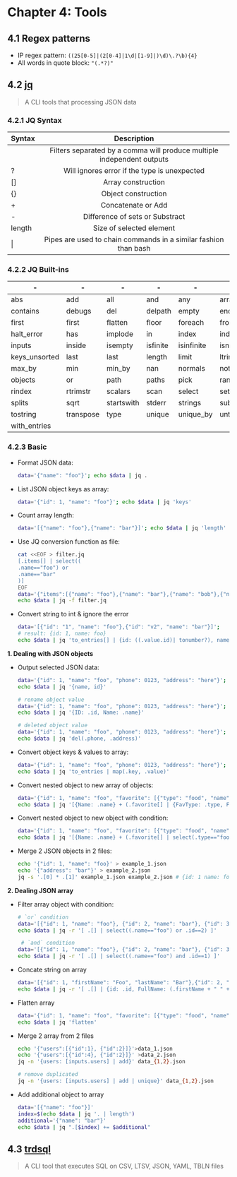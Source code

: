 # Chapter 4: Tools

## 4.1 Regex patterns

- IP regex pattern: `((25[0-5]|(2[0-4]|1\d|[1-9]|)\d)\.?\b){4}`
- All words in quote block: `"(.*?)"`

## 4.2 [jq](https://jqlang.github.io/jq/manual/)

> A CLI tools that processing JSON data

### 4.2.1 JQ Syntax

| Syntax |                              Description                               |
| ------ | :--------------------------------------------------------------------: |
|        | Filters separated by a comma will produce multiple independent outputs |
| ?      |              Will ignores error if the type is unexpected              |
| []     |                           Array construction                           |
| {}     |                          Object construction                           |
| +      |                           Concatenate or Add                           |
| -      |                    Difference of sets or Substract                     |
| length |                        Size of selected element                        |
| \|     |    Pipes are used to chain commands in a similar fashion than bash     |

### 4.2.2 JQ Built-ins

| -             | -         | -          | -        | -          | -            | -              | -          | -          | -                 |
| ------------- | --------- | ---------- | -------- | ---------- | ------------ | -------------- | ---------- | ---------- | ----------------- |
| abs           | add       | all        | and      | any        | arrays       | booleans       | bsearch    | capture    | combinations      |
| contains      | debugs    | del        | delpath  | empty      | endswith     | env            | error      | explode    | finites           |
| first         | first     | flatten    | floor    | foreach    | from_entries | getpath        | group_by   | gsub       | halt              |
| halt_error    | has       | implode    | in       | index      | indices      | infinite       | input      | input_file | input_line_number |
| inputs        | inside    | isempty    | isfinite | isinfinite | isnan        | isnormal       | iterables  | join       | keys              |
| keys_unsorted | last      | last       | length   | limit      | ltrimstr     | map            | map_values | match      | max               |
| max_by        | min       | min_by     | nan      | normals    | not          | nth            | nth        | nulls      | numbers           |
| objects       | or        | path       | paths    | pick       | range        | recurse        | reduce     | repeat     | reverse           |
| rindex        | rtrimstr  | scalars    | scan     | select     | setpath      | sort           | sort_by    | split      | split             |
| splits        | sqrt      | startswith | stderr   | strings    | sub          | test           | to_entries | tonumber   |
| tostring      | transpose | type       | unique   | unique_by  | until        | utf8bytelength | values     | walk       | while             |
| with_entries  |

### 4.2.3 Basic

- Format JSON data:

  ```bash
  data='{"name": "foo"}'; echo $data | jq .
  ```

- List JSON object keys as array:

  ```bash
  data='{"id": 1, "name": "foo"}'; echo $data | jq 'keys'
  ```

- Count array length:

  ```bash
  data='[{"name": "foo"},{"name": "bar"}]'; echo $data | jq 'length'
  ```

- Use JQ conversion function as file:

  ```bash
  cat <<EOF > filter.jq
  [.items[] | select((
  .name=="foo") or
  .name=="bar"
  )]
  EOF
  data='{"items":[{"name": "foo"},{"name": "bar"},{"name": "bob"},{"name": "alice"}]}'
  echo $data | jq -f filter.jq
  ```

- Convert string to int & ignore the error
  ```bash
  data='[{"id": "1", "name": "foo"},{"id": "v2", "name": "bar"}]';
  # result: {id: 1, name: foo}
  echo $data | jq 'to_entries[] | {id: ((.value.id)| tonumber?), name: (.value.name)}'
  ```

**1. Dealing with JSON objects**

- Output selected JSON data:

  ```bash
  data='{"id": 1, "name": "foo", "phone": 0123, "address": "here"}';
  echo $data | jq '{name, id}'

  # rename object value
  data='{"id": 1, "name": "foo", "phone": 0123, "address": "here"}';
  echo $data | jq '{ID: .id, Name: .name}'

  # deleted object value
  data='{"id": 1, "name": "foo", "phone": 0123, "address": "here"}';
  echo $data | jq 'del(.phone, .address)'
  ```

- Convert object keys & values to array:

  ```bash
  data='{"id": 1, "name": "foo", "phone": 0123, "address": "here"}';
  echo $data | jq 'to_entries | map(.key, .value)'
  ```

- Convert nested object to new array of objects:

  ```bash
  data='{"id": 1, "name": "foo", "favorite": [{"type": "food", "name": "beef"}, {"type": "beverage", "name": "beer"}]}';
  echo $data | jq '[{Name: .name} + (.favorite[] | {FavType: .type, FavName: .name})]'
  ```

- Convert nested object to new object with condition:

  ```bash
  data='{"id": 1, "name": "foo", "favorite": [{"type": "food", "name": "beef"}, {"type": "food", "name": "lamb"}, {"type": "beverage", "name": "beer"}]}';
  echo $data | jq '[{Name: .name} + (.favorite[] | select(.type=="food") | {FavType: .type, FavName: .name})]'
  ```

- Merge 2 JSON objects in 2 files:

  ```bash
  echo '{"id": 1, "name": "foo}' > example_1.json
  echo '{"address": "bar"}' > example_2.json
  jq -s '.[0] * .[1]' example_1.json example_2.json # {id: 1 name: foo address: bar}
  ```

**2. Dealing JSON array**

- Filter array object with condition:

  ```bash
  # `or` condition
  data='[{"id": 1, "name": "foo"}, {"id": 2, "name": "bar"}, {"id": 3, "name": "fas"}]';
  echo $data | jq -r '[ .[] | select((.name=="foo") or .id==2) ]'

   # `and` condition
  data='[{"id": 1, "name": "foo"}, {"id": 2, "name": "bar"}, {"id": 3, "name": "fas"}]';
  echo $data | jq -r '[ .[] | select((.name=="foo") and .id==1) ]'
  ```

- Concate string on array

  ```bash
  data='[{"id": 1, "firstName": "Foo", "lastName": "Bar"},{"id": 2, "firstName": "Bob", "lastName": "Alice"}]';
  echo $data | jq -r '[ .[] | {id: .id, FullName: (.firstName + " " + .lastName) } ]'
  ```

- Flatten array

  ```bash
  data='{"id": 1, "name": "foo", "favorite": [{"type": "food", "name": "beef"}, {"type": "food", "name": "lamb"}, {"type": "beverage", "name": "beer"}]}';
  echo $data | jq 'flatten'
  ```

- Merge 2 array from 2 files

  ```bash
  echo '{"users":[{"id":1}, {"id":2}]}'>data_1.json
  echo '{"users":[{"id":4}, {"id":2}]}' >data_2.json
  jq -n '{users: [inputs.users] | add}' data_{1,2}.json

  # remove duplicated
  jq -n '{users: [inputs.users] | add | unique}' data_{1,2}.json
  ```

- Add additional object to array
  ```bash
  data='[{"name": "foo"}]'
  index=$(echo $data | jq '. | length')
  additional='{"name": "bar"}'
  echo $data | jq ".[$index] += $additional"
  ```

## 4.3 [trdsql](https://noborus.github.io/trdsql/)

> A CLI tool that executes SQL on CSV, LTSV, JSON, YAML, TBLN files
